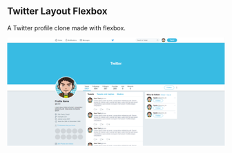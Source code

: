 ## Twitter Layout Flexbox

A Twitter profile clone made with flexbox.

![Print](https://github.com/LeonardoPizzoquero/twitter-layout-flexbox/blob/master/images/Twitter.png)
